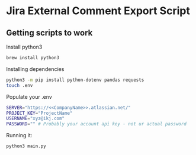 # Jira External Comment Export Script

## Getting scripts to work
Install python3
```sh
brew install python3
```

Installing dependencies
```sh
python3 -m pip install python-dotenv pandas requests
touch .env
```

Populate your .env
```sh
SERVER="https://<<CompanyName>>.atlassian.net/"
PROJECT_KEY="ProjectName"
USERNAME="xyz@ikj.com"
PASSWORD="" # Probably your account api key - not ur actual password 
```

Running it:
```sh
python3 main.py
```
